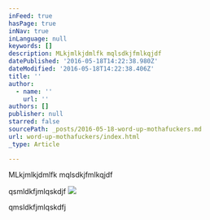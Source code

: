 ```yaml
---
inFeed: true
hasPage: true
inNav: true
inLanguage: null
keywords: []
description: MLkjmlkjdmlfk mqlsdkjfmlkqjdf
datePublished: '2016-05-18T14:22:38.980Z'
dateModified: '2016-05-18T14:22:38.406Z'
title: ''
author:
  - name: ''
    url: ''
authors: []
publisher: null
starred: false
sourcePath: _posts/2016-05-18-word-up-mothafuckers.md
url: word-up-mothafuckers/index.html
_type: Article

---
```

MLkjmlkjdmlfk mqlsdkjfmlkqjdf

qsmldkfjmlqskdjf
![](https://the-grid-user-content.s3-us-west-2.amazonaws.com/375b688f-d23b-4af2-b942-58671d660a60.jpg)

qmsldkfjmlqskdfj